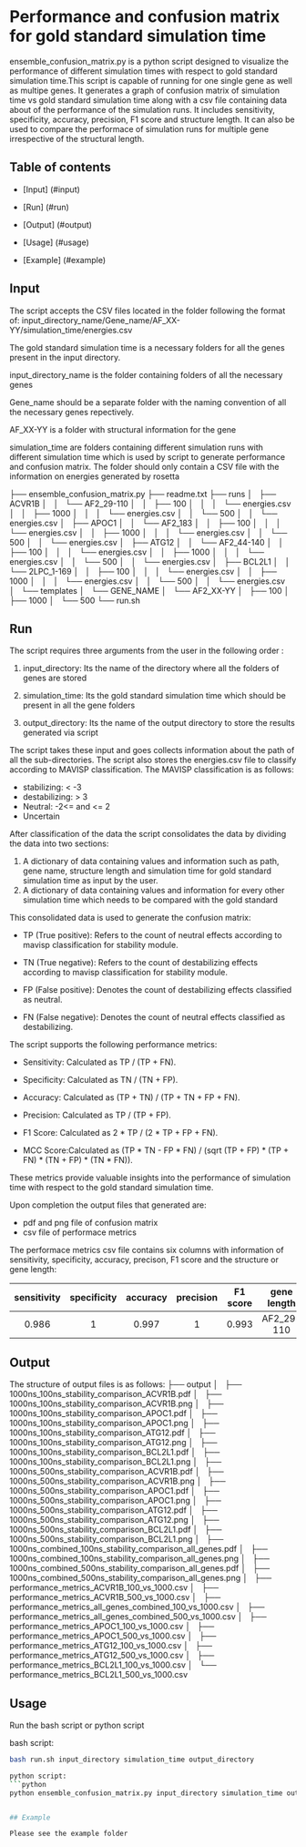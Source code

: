 # Performance and confusion matrix for gold standard simulation time

ensemble_confusion_matrix.py is a python script designed to visualize the performance of different simulation times with respect to gold standard simulation time.This script is capable of running for one single gene as well as multipe genes. It generates a graph of confusion matrix of simulation time vs gold standard simulation time along with a csv file containing data about of the performance of the simulation runs. It includes sensitivity, specificity, accuracy, precision, F1 score and structure length. It can also be used to compare the performace of simulation runs for multiple gene irrespective of the structural length.

## Table of contents

- [Input] (#input)

- [Run] (#run)

- [Output] (#output)

- [Usage] (#usage)

- [Example] (#example)


## Input

The script accepts the CSV files located in the folder following the format of: input_directory_name/Gene_name/AF_XX-YY/simulation_time/energies.csv

The gold standard simulation time is a necessary folders for all the genes present in the input directory.

input_directory_name is the folder containing folders of all the necessary genes

Gene_name should be a separate folder with the naming convention of all the necessary genes repectively. 

AF_XX-YY is a folder with structural information for the gene

simulation_time are folders containing different simulation runs with different simulation time which is used by script to generate performance and confusion matrix. The folder should only contain a CSV file with the information on energies generated by rosetta

├── ensemble_confusion_matrix.py
├── readme.txt
├── runs
│   ├── ACVR1B
│   │   └── AF2_29-110
│   │       ├── 100
│   │       │   └── energies.csv
│   │       ├── 1000
│   │       │   └── energies.csv
│   │       └── 500
│   │           └── energies.csv
│   ├── APOC1
│   │   └── AF2_183
│   │       ├── 100
│   │       │   └── energies.csv
│   │       ├── 1000
│   │       │   └── energies.csv
│   │       └── 500
│   │           └── energies.csv
│   ├── ATG12
│   │   └── AF2_44-140
│   │       ├── 100
│   │       │   └── energies.csv
│   │       ├── 1000
│   │       │   └── energies.csv
│   │       └── 500
│   │           └── energies.csv
│   ├── BCL2L1
│   │   └── 2LPC_1-169
│   │       ├── 100
│   │       │   └── energies.csv
│   │       ├── 1000
│   │       │   └── energies.csv
│   │       └── 500
│   │           └── energies.csv
│   └── templates
│       └── GENE_NAME
│           └── AF2_XX-YY
│               ├── 100
│               ├── 1000
│               └── 500
└── run.sh




## Run

The script requires three arguments from the user in the following order :

1. input_directory: Its the name of the directory where all the folders of genes are stored

2. simulation_time: Its the gold standard simulation time which should be present in all the gene folders

3. output_directory: Its the name of the output directory to store the results generated via script


The script takes these input and goes collects information about the path of all the sub-directories. The script also stores the energies.csv file to classify according to MAVISP classification. The MAVISP classification is as follows:

- stabilizing: < -3
- destabilizing: > 3
- Neutral: -2<= and <= 2
- Uncertain

After classification of the data the script consolidates the data by dividing the data into two sections: 
1. A dictionary of data containing values and information such as path, gene name, structure length and simulation time for gold standard simulation time as input by the user. 
2. A dictionary of data containing values and information for every other simulation time which needs to be compared with the gold standard

This consolidated data is used to generate the confusion matrix: 
- TP (True positive): Refers to the count of neutral effects according to mavisp classification for stability module.

- TN (True negative): Refers to the count of destabilizing effects according to mavisp classification for stability module.

- FP (False positive): Denotes the count of destabilizing effects classified as neutral.

- FN (False negative): Denotes the count of neutral effects classified as destabilizing.

The script supports the following performance metrics:

- Sensitivity: Calculated as TP / (TP + FN).

- Specificity: Calculated as TN / (TN + FP).

- Accuracy: Calculated as (TP + TN) / (TP + TN + FP + FN).

- Precision: Calculated as TP / (TP + FP).

- F1 Score: Calculated as 2 * TP / (2 * TP + FP + FN).

- MCC Score:Calculated as (TP * TN - FP * FN) / (sqrt (TP + FP) * (TP + FN) * (TN + FP) * (TN * FN)).

These metrics provide valuable insights into the performance of simulation time with respect to the gold standard simulation time.

Upon completion the output files that generated are:
- pdf and png file of confusion matrix
- csv file of performace metrics 

The performace metrics csv file contains six columns with information of sensitivity, specificity, accuracy, precison, F1 score and the structure or gene length: 

| sensitivity | specificity | accuracy | precision | F1 score | gene length |
|:------------:|:-------------:|:---------:|:------------:|:---------:|:------------:|
|    0.986         |        1             |     0.997      |         1           |     0.993      |   AF2_29-110   |

## Output

The structure of output files is as follows:
├── output
│   ├── 1000ns_100ns_stability_comparison_ACVR1B.pdf
│   ├── 1000ns_100ns_stability_comparison_ACVR1B.png
│   ├── 1000ns_100ns_stability_comparison_APOC1.pdf
│   ├── 1000ns_100ns_stability_comparison_APOC1.png
│   ├── 1000ns_100ns_stability_comparison_ATG12.pdf
│   ├── 1000ns_100ns_stability_comparison_ATG12.png
│   ├── 1000ns_100ns_stability_comparison_BCL2L1.pdf
│   ├── 1000ns_100ns_stability_comparison_BCL2L1.png
│   ├── 1000ns_500ns_stability_comparison_ACVR1B.pdf
│   ├── 1000ns_500ns_stability_comparison_ACVR1B.png
│   ├── 1000ns_500ns_stability_comparison_APOC1.pdf
│   ├── 1000ns_500ns_stability_comparison_APOC1.png
│   ├── 1000ns_500ns_stability_comparison_ATG12.pdf
│   ├── 1000ns_500ns_stability_comparison_ATG12.png
│   ├── 1000ns_500ns_stability_comparison_BCL2L1.pdf
│   ├── 1000ns_500ns_stability_comparison_BCL2L1.png
│   ├── 1000ns_combined_100ns_stability_comparison_all_genes.pdf
│   ├── 1000ns_combined_100ns_stability_comparison_all_genes.png
│   ├── 1000ns_combined_500ns_stability_comparison_all_genes.pdf
│   ├── 1000ns_combined_500ns_stability_comparison_all_genes.png
│   ├── performance_metrics_ACVR1B_100_vs_1000.csv
│   ├── performance_metrics_ACVR1B_500_vs_1000.csv
│   ├── performance_metrics_all_genes_combined_100_vs_1000.csv
│   ├── performance_metrics_all_genes_combined_500_vs_1000.csv
│   ├── performance_metrics_APOC1_100_vs_1000.csv
│   ├── performance_metrics_APOC1_500_vs_1000.csv
│   ├── performance_metrics_ATG12_100_vs_1000.csv
│   ├── performance_metrics_ATG12_500_vs_1000.csv
│   ├── performance_metrics_BCL2L1_100_vs_1000.csv
│   └── performance_metrics_BCL2L1_500_vs_1000.csv

## Usage 
Run the bash script or python script 

bash script:
```sh
bash run.sh input_directory simulation_time output_directory

python script:
```python
python ensemble_confusion_matrix.py input_directory simulation_time output_directory


## Example

Please see the example folder
